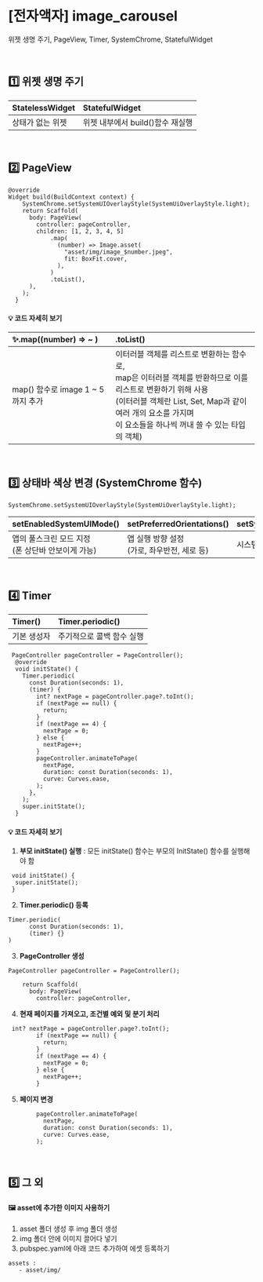 # [전자액자] image_carousel

위젯 생명 주기, PageView, Timer, SystemChrome, StatefulWidget

<br>

## 1️⃣ 위젯 생명 주기

| StatelessWidget  | StatefulWidget                   |
| :--------------- | :------------------------------- |
| 상태가 없는 위젯 | 위젯 내부에서 build()함수 재실행 |

<br>

## 2️⃣ PageView

```
@override
Widget build(BuildContext context) {
    SystemChrome.setSystemUIOverlayStyle(SystemUiOverlayStyle.light);
    return Scaffold(
      body: PageView(
        controller: pageController,
        children: [1, 2, 3, 4, 5]
            .map(
              (number) => Image.asset(
                "asset/img/image_$number.jpeg",
                fit: BoxFit.cover,
              ),
            )
            .toList(),
      ),
    );
  }
```

#### 💡 코드 자세히 보기

| ✨.map((number) => ~ )            | .toList()                                                                                                                                                                                                                              |
| :-------------------------------- | :------------------------------------------------------------------------------------------------------------------------------------------------------------------------------------------------------------------------------------- |
| map() 함수로 image 1 ~ 5까지 추가 | 이터러블 객체를 리스트로 변환하는 함수로,<br> map은 이터러블 객체를 반환하므로 이를 리스트로 변환하기 위해 사용<br> (이터러블 객체란 List, Set, Map과 같이 여러 개의 요소를 가지며<br> 이 요소들을 하나씩 꺼내 쓸 수 있는 타입의 객체) |

<br>

## 3️⃣ 상태바 색상 변경 (SystemChrome 함수)

```
SystemChrome.setSystemUIOverlayStyle(SystemUiOverlayStyle.light);
```

| setEnabledSystemUIMode()                               | setPreferredOrientations()                       | setSystemUIChangeCallback()      | setSystemUIOverlayStyle() |
| :----------------------------------------------------- | :----------------------------------------------- | :------------------------------- | :------------------------ |
| 앱의 풀스크린 모드 지정 <br> (폰 상단바 안보이게 가능) | 앱 실행 방향 설정 <br> (가로, 좌우반전, 세로 등) | 시스템 UI 변경되면 콜백함수 실행 | 시스템 UI 색상 변경       |

<br>

## 4️⃣ Timer

| Timer()     | Timer.periodic()          |
| :---------- | :------------------------ |
| 기본 생성자 | 주기적으로 콜백 함수 실행 |

```
 PageController pageController = PageController();
  @override
  void initState() {
    Timer.periodic(
      const Duration(seconds: 1),
      (timer) {
        int? nextPage = pageController.page?.toInt();
        if (nextPage == null) {
          return;
        }
        if (nextPage == 4) {
          nextPage = 0;
        } else {
          nextPage++;
        }
        pageController.animateToPage(
          nextPage,
          duration: const Duration(seconds: 1),
          curve: Curves.ease,
        );
      },
    );
    super.initState();
  }
```

#### 💡 코드 자세히 보기

1. **부모 initState() 실행** : 모든 initState() 함수는 부모의 InitState() 함수를 실행해야 함

```
 void initState() {
  super.initState();
 }
```

2. **Timer.periodic() 등록**

```
Timer.periodic(
      const Duration(seconds: 1),
      (timer) {}
)
```

3. **PageController 생성**

```
PageController pageController = PageController();
```

```
    return Scaffold(
      body: PageView(
        controller: pageController,
```

4. **현재 페이지를 가져오고, 조건별 예외 및 분기 처리**

```
 int? nextPage = pageController.page?.toInt();
        if (nextPage == null) {
          return;
        }
        if (nextPage == 4) {
          nextPage = 0;
        } else {
          nextPage++;
        }
```

5. **페이지 변경**

```
        pageController.animateToPage(
          nextPage,
          duration: const Duration(seconds: 1),
          curve: Curves.ease,
        );
```

   <br>

## 5️⃣ 그 외

#### 🖼 asset에 추가한 이미지 사용하기

1. asset 폴더 생성 후 img 폴더 생성
2. img 폴더 안에 이미지 끌어다 넣기
3. pubspec.yaml에 아래 코드 추가하여 에셋 등록하기

```
assets :
   - asset/img/
```
